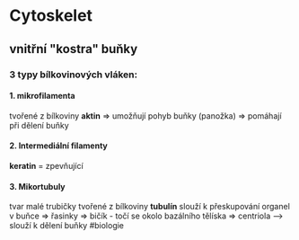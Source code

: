 # Cytoskelet
## vnitřní "kostra" buňky
### 3 typy bílkovinových vláken:
#### 1. mikrofilamenta
tvořené z bílkoviny **aktin**
=> umožňují pohyb buňky (panožka)
=> pomáhají při dělení buňky
#### 2. Intermediální filamenty
**keratin** = zpevňující
#### 3. Mikortubuly
tvar malé trubičky
tvořené z bílkoviny **tubulín**
slouží k přeskupování organel v buňce
=> řasinky
=> bičík - točí se okolo bazálního tělíska
=> centriola --> slouží k dělení buňky
#biologie 